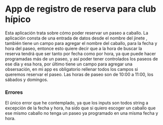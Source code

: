 # App de registro de reserva para club hípico

Esta aplicación trata sobre cómo poder reservar un paseo a caballo.
La aplicación consta de una entrada de datos desde el nombre del jinete , también tiene un campo para agregar el nombre del caballo, para la fecha y hora del paseo, entonce esto quiere decir que a la hora de buscar la reserva tendrá que ser tanto por fecha como por hora, ya que puede hacer programadas más de un paseo, y así poder tener controlados los paseos de ese día y esa hora, por último tiene un campo para agregar una obsersación, en mi app es obligatorio rellenar todos los campos si queremos reservar el paseo. 
Las horas de paseo son de 10:00 a 11:00, los sábados y domingos.


### Errores
El único error que he contemplado, ya que los inputs son todos string a excepción de la fecha y hora, ha sido que 
si quiero escoger un caballo que ese mismo caballo no tenga un paseo ya programado en una misma fecha y hora. 
